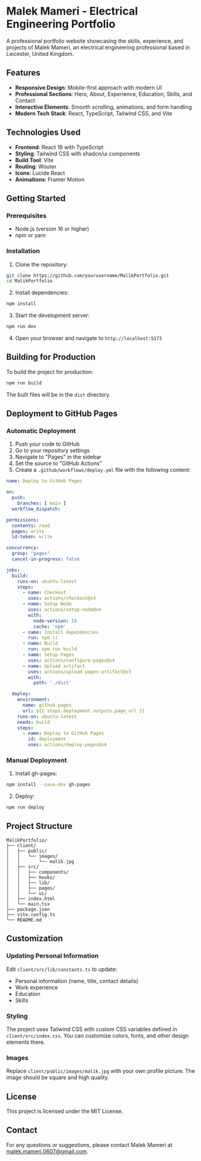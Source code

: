 # Malek Mameri - Electrical Engineering Portfolio

A professional portfolio website showcasing the skills, experience, and projects of Malek Mameri, an electrical engineering professional based in Leicester, United Kingdom.

## Features

- **Responsive Design**: Mobile-first approach with modern UI
- **Professional Sections**: Hero, About, Experience, Education, Skills, and Contact
- **Interactive Elements**: Smooth scrolling, animations, and form handling
- **Modern Tech Stack**: React, TypeScript, Tailwind CSS, and Vite

## Technologies Used

- **Frontend**: React 18 with TypeScript
- **Styling**: Tailwind CSS with shadcn/ui components
- **Build Tool**: Vite
- **Routing**: Wouter
- **Icons**: Lucide React
- **Animations**: Framer Motion

## Getting Started

### Prerequisites

- Node.js (version 16 or higher)
- npm or yarn

### Installation

1. Clone the repository:
```bash
git clone https://github.com/yourusername/MalikPortfolio.git
cd MalikPortfolio
```

2. Install dependencies:
```bash
npm install
```

3. Start the development server:
```bash
npm run dev
```

4. Open your browser and navigate to `http://localhost:5173`

## Building for Production

To build the project for production:

```bash
npm run build
```

The built files will be in the `dist` directory.

## Deployment to GitHub Pages

### Automatic Deployment

1. Push your code to GitHub
2. Go to your repository settings
3. Navigate to "Pages" in the sidebar
4. Set the source to "GitHub Actions"
5. Create a `.github/workflows/deploy.yml` file with the following content:

```yaml
name: Deploy to GitHub Pages

on:
  push:
    branches: [ main ]
  workflow_dispatch:

permissions:
  contents: read
  pages: write
  id-token: write

concurrency:
  group: "pages"
  cancel-in-progress: false

jobs:
  build:
    runs-on: ubuntu-latest
    steps:
      - name: Checkout
        uses: actions/checkout@v4
      - name: Setup Node
        uses: actions/setup-node@v4
        with:
          node-version: 18
          cache: 'npm'
      - name: Install dependencies
        run: npm ci
      - name: Build
        run: npm run build
      - name: Setup Pages
        uses: actions/configure-pages@v4
      - name: Upload artifact
        uses: actions/upload-pages-artifact@v3
        with:
          path: './dist'

  deploy:
    environment:
      name: github-pages
      url: ${{ steps.deployment.outputs.page_url }}
    runs-on: ubuntu-latest
    needs: build
    steps:
      - name: Deploy to GitHub Pages
        id: deployment
        uses: actions/deploy-pages@v4
```

### Manual Deployment

1. Install gh-pages:
```bash
npm install --save-dev gh-pages
```

2. Deploy:
```bash
npm run deploy
```

## Project Structure

```
MalikPortfolio/
├── client/
│   ├── public/
│   │   └── images/
│   │       └── malik.jpg
│   ├── src/
│   │   ├── components/
│   │   ├── hooks/
│   │   ├── lib/
│   │   ├── pages/
│   │   └── ui/
│   ├── index.html
│   └── main.tsx
├── package.json
├── vite.config.ts
└── README.md
```

## Customization

### Updating Personal Information

Edit `client/src/lib/constants.ts` to update:
- Personal information (name, title, contact details)
- Work experience
- Education
- Skills

### Styling

The project uses Tailwind CSS with custom CSS variables defined in `client/src/index.css`. You can customize colors, fonts, and other design elements there.

### Images

Replace `client/public/images/malik.jpg` with your own profile picture. The image should be square and high quality.

## License

This project is licensed under the MIT License.

## Contact

For any questions or suggestions, please contact Malek Mameri at malek.mameri.0607@gmail.com. 